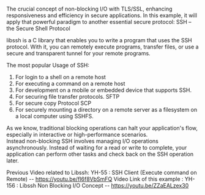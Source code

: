 The crucial concept of non-blocking I/O with TLS/SSL, enhancing responsiveness and efficiency in secure applications. 
In this example, it will apply that powerful paradigm to another essential secure protocol:
SSH – the Secure Shell Protocol

libssh is a C library that enables you to write a program that uses the SSH protocol. With it, you can remotely execute programs, transfer files, 
or use a secure and transparent tunnel for your remote programs.

The most popular Usage of SSH:
1) For login to a shell on a remote host
2) For executing a command on a remote host
3) For development on a mobile or embedded device that supports SSH.
4) For securing file transfer protocols. SFTP
5) For secure copy Protocol SCP
6) For securely mounting a directory on a remote server as a filesystem on a
   local computer using SSHFS.

As we know, traditional blocking operations can halt your application's flow, especially in interactive or high-performance scenarios.  
Instead non-blocking SSH involves managing I/O operations asynchronously. Instead of waiting for a read or write to complete, your application 
can perform other tasks and check back on the SSH operation later.

Previous Video related to Libssh:
YH-55 :  SSH Client (Execute command on Remote)  --  https://youtu.be/fI6f8VbSmFQ
Video Link of this example :
YH-156 : Libssh Non Blocking I/O Concept -- https://youtu.be/ZZaEALzex30
